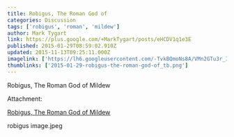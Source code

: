 ```yaml
---
title: Robigus, The Roman God of
categories: Discussion
tags: ['robigus', 'roman', 'mildew']
author: Mark Tygart
link: https://plus.google.com/+MarkTygart/posts/eHCDV1q1e3E
published: 2015-01-29T08:59:02.910Z
updated: 2015-11-13T09:25:11.000Z
imagelink: ['https://lh6.googleusercontent.com/-TvkBQmoNs8A/VMn2GTu3r_I/AAAAAAAAAoI/ZAXwfcn_ux4/w271-h300/robigus%2Bimage.jpeg']
thumblinks: ['2015-01-29-robigus-the-roman-god-of_tb.png']
---
```


Robigus, The Roman God of Mildew


Attachment:

<a href='https://plus.google.com/photos/118088719859349999400/albums/6109684949495695169/6109684957741297650?sqi=100084733231320276299&sqsi=495ab0e7-7352-40c7-9718-677d19c9273e&sqi=100084733231320276299&sqsi=495ab0e7-7352-40c7-9718-677d19c9273e&sqi=100084733231320276299&sqsi=495ab0e7-7352-40c7-9718-677d19c9273e'>Robigus, The Roman God of Mildew</a>


robigus image.jpeg